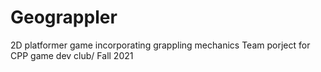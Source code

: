 # Geograppler
2D platformer game incorporating grappling mechanics
Team porject for CPP game dev club/ Fall 2021
